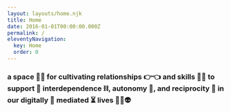 ```yaml
---
layout: layouts/home.njk
title: Home
date: 2016-01-01T00:00:00.000Z
permalink: /
eleventyNavigation:
  key: Home
  order: 0
---
```


### a space 🔭📡 for cultivating relationships 👉👈 and skills 🤹‍♀️ to support 💪  interdependence ⛓, autonomy 🤠, and reciprocity 🔁 in our digitally 📲 mediated ⏳ lives 🥺🌷👽